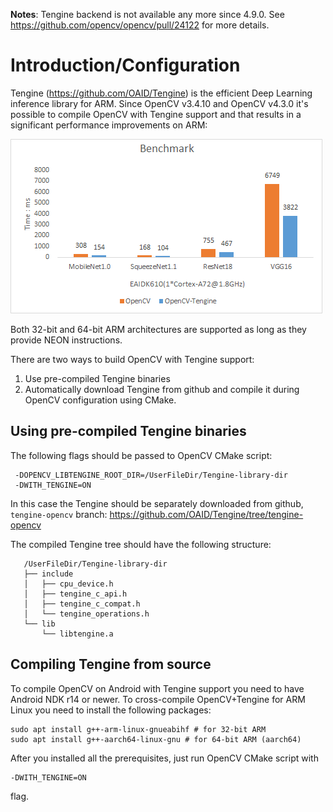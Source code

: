 **Notes**: Tengine backend is not available any more since 4.9.0. See https://github.com/opencv/opencv/pull/24122 for more details.

# Introduction/Configuration

Tengine (https://github.com/OAID/Tengine) is the efficient Deep Learning inference library for ARM. Since OpenCV v3.4.10 and OpenCV v4.3.0 it's possible to compile OpenCV with Tengine support and that results in a significant performance improvements on ARM:

![](images/tengine_speed.png)

Both 32-bit and 64-bit ARM architectures are supported as long as they provide NEON instructions.

There are two ways to build OpenCV with Tengine support:
1. Use pre-compiled Tengine binaries
2. Automatically download Tengine from github and compile it during OpenCV configuration using CMake.

## Using pre-compiled Tengine binaries

The following flags should be passed to OpenCV CMake script:

```
 -DOPENCV_LIBTENGINE_ROOT_DIR=/UserFileDir/Tengine-library-dir
 -DWITH_TENGINE=ON
```

In this case the Tengine should be separately downloaded from github, `tengine-opencv` branch:
https://github.com/OAID/Tengine/tree/tengine-opencv

The compiled Tengine tree should have the following structure:

```
   /UserFileDir/Tengine-library-dir
   ├── include
   │   ├── cpu_device.h
   │   ├── tengine_c_api.h
   │   ├── tengine_c_compat.h
   │   └── tengine_operations.h
   └── lib
       └── libtengine.a
```

## Compiling Tengine from source

To compile OpenCV on Android with Tengine support you need to have Android NDK r14 or newer. To cross-compile OpenCV+Tengine for ARM Linux you need to install the following packages:

```
sudo apt install g++-arm-linux-gnueabihf # for 32-bit ARM
sudo apt install g++-aarch64-linux-gnu # for 64-bit ARM (aarch64)
```

After you installed all the prerequisites, just run OpenCV CMake script with

```
-DWITH_TENGINE=ON
```

flag.
